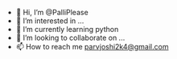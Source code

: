 - 👋 Hi, I’m @PalliPlease
- 👀 I’m interested in ...
- 🌱 I’m currently learning python
- 💞️ I’m looking to collaborate on ...
- 📫 How to reach me parvjoshi2k4@gmail.com

<!---
PalliPlease/PalliPlease is a ✨ special ✨ repository because its `README.md` (this file) appears on your GitHub profile.
You can click the Preview link to take a look at your changes.
--->
